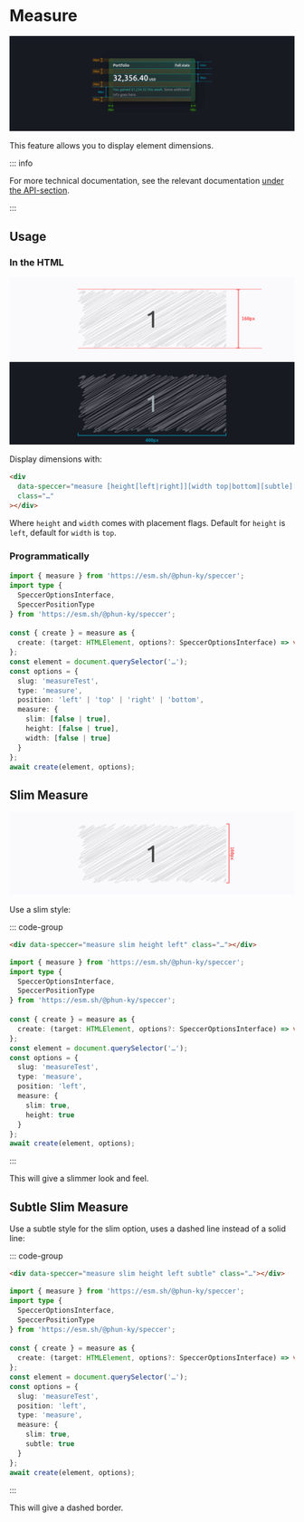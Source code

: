 # Measure

![Image of the measure feature](https://raw.githubusercontent.com/phun-ky/speccer/refs/heads/main/public/speccer-measure-spacing-example-dark.png)

This feature allows you to display element dimensions.

::: info

For more technical documentation, see the relevant documentation
[under the API-section](/api/variables/measure).

:::

## Usage

### In the HTML

![Image of the measure feature](https://raw.githubusercontent.com/phun-ky/speccer/refs/heads/main/public/speccer-measure-right-full-light.png)
![Image of the measure feature](https://raw.githubusercontent.com/phun-ky/speccer/refs/heads/main/public/speccer-measure-bottom-dark.png)

Display dimensions with:

```html
<div
  data-speccer="measure [height[left|right]][width top|bottom][subtle][slim]"
  class="…"
></div>
```

Where `height` and `width` comes with placement flags. Default for `height` is
`left`, default for `width` is `top`.

### Programmatically

```typescript
import { measure } from 'https://esm.sh/@phun-ky/speccer';
import type {
  SpeccerOptionsInterface,
  SpeccerPositionType
} from 'https://esm.sh/@phun-ky/speccer';

const { create } = measure as {
  create: (target: HTMLElement, options?: SpeccerOptionsInterface) => void;
};
const element = document.querySelector('…');
const options = {
  slug: 'measureTest',
  type: 'measure',
  position: 'left' | 'top' | 'right' | 'bottom',
  measure: {
    slim: [false | true],
    height: [false | true],
    width: [false | true]
  }
};
await create(element, options);
```

## Slim Measure

![Image of slim option for measure](https://raw.githubusercontent.com/phun-ky/speccer/refs/heads/main/public/speccer-measure-right-light.png)

Use a slim style:

::: code-group

```html [index.html]
<div data-speccer="measure slim height left" class="…"></div>
```

```typescript [main.ts]
import { measure } from 'https://esm.sh/@phun-ky/speccer';
import type {
  SpeccerOptionsInterface,
  SpeccerPositionType
} from 'https://esm.sh/@phun-ky/speccer';

const { create } = measure as {
  create: (target: HTMLElement, options?: SpeccerOptionsInterface) => void;
};
const element = document.querySelector('…');
const options = {
  slug: 'measureTest',
  type: 'measure',
  position: 'left',
  measure: {
    slim: true,
    height: true
  }
};
await create(element, options);
```

:::

This will give a slimmer look and feel.

## Subtle Slim Measure

Use a subtle style for the slim option, uses a dashed line instead of a solid
line:

::: code-group

```html [index.html]
<div data-speccer="measure slim height left subtle" class="…"></div>
```

```typescript [main.ts]
import { measure } from 'https://esm.sh/@phun-ky/speccer';
import type {
  SpeccerOptionsInterface,
  SpeccerPositionType
} from 'https://esm.sh/@phun-ky/speccer';

const { create } = measure as {
  create: (target: HTMLElement, options?: SpeccerOptionsInterface) => void;
};
const element = document.querySelector('…');
const options = {
  slug: 'measureTest',
  position: 'left',
  type: 'measure',
  measure: {
    slim: true,
    subtle: true
  }
};
await create(element, options);
```

:::

This will give a dashed border.
